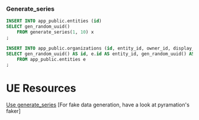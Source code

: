 
### Generate_series
```sql
INSERT INTO app_public.entities (id)
SELECT gen_random_uuid()
    FROM generate_series(1, 10) x
;

INSERT INTO app_public.organizations (id, entity_id, owner_id, display_name)
SELECT gen_random_uuid() AS id, e.id AS entity_id, gen_random_uuid() AS owner_id, random() AS name
    FROM app_public.entities e
;
```

# UE Resources
[Use generate_series](https://www.citusdata.com/blog/2018/03/14/fun-with-sql-generate-sql/)
[For fake data generation, have a look at pyramation's faker]
